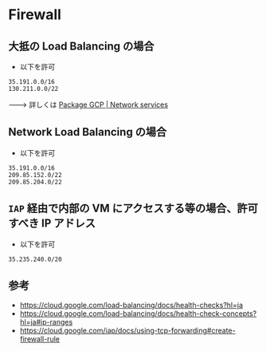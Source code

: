 # Firewall

## 大抵の Load Balancing の場合

+ 以下を許可

```
35.191.0.0/16
130.211.0.0/22
```

---> 詳しくは [Package GCP | Network services](../../net-services)

## Network Load Balancing の場合

+ 以下を許可

```
35.191.0.0/16
209.85.152.0/22
209.85.204.0/22
```

## `IAP` 経由で内部の VM にアクセスする等の場合、許可すべき IP アドレス

+ 以下を許可

```
35.235.240.0/20
```

## 参考

+ https://cloud.google.com/load-balancing/docs/health-checks?hl=ja
+ https://cloud.google.com/load-balancing/docs/health-check-concepts?hl=ja#ip-ranges
+ https://cloud.google.com/iap/docs/using-tcp-forwarding#create-firewall-rule

